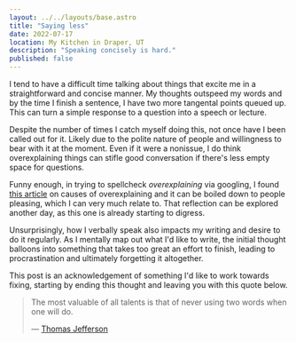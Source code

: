 ```yaml
---
layout: ../../layouts/base.astro
title: "Saying less"
date: 2022-07-17
location: My Kitchen in Draper, UT
description: "Speaking concisely is hard."
published: false
---
```


I tend to have a difficult time talking about things that excite me in a straightforward and concise manner. My thoughts outspeed my words and by the time I finish a sentence, I have two more tangental points queued up. This can turn a simple response to a question into a speech or lecture.  

Despite the number of times I catch myself doing this, not once have I been called out for it. Likely due to the polite nature of people and willingness to bear with it at the moment. Even if it were a nonissue, I do think overexplaining things can stifle good conversation if there's less empty space for questions.  

Funny enough, in trying to spellcheck *overexplaining* via googling, I found [this article](https://www.mic.com/life/why-you-keep-overexplaining-yourself-how-to-stop-58542437) on causes of overexplaining and it can be boiled down to people pleasing, which I can very much relate to. That reflection can be explored another day, as this one is already starting to digress.  

Unsurprisingly, how I verbally speak also impacts my writing and desire to do it regularly. As I mentally map out what I'd like to write, the initial thought balloons into something that takes too great an effort to finish, leading to procrastination and ultimately forgetting it altogether.  

This post is an acknowledgement of something I'd like to work towards fixing, starting by ending this thought and leaving you with this quote below.  
 
> The most valuable of all talents is that of never using two words when one will do.
>
> — [Thomas Jefferson](https://www.plainlanguage.gov/resources/quotes/historical-quotes/#:~:text=The%20most%20valuable%20of%20all,words%20when%20one%20will%20do.)  